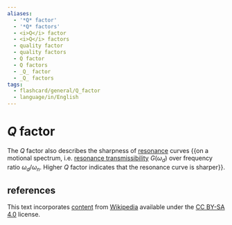 ```yaml
---
aliases:
  - '*Q* factor'
  - '*Q* factors'
  - <i>Q</i> factor
  - <i>Q</i> factors
  - quality factor
  - quality factors
  - Q factor
  - Q factors
  - _Q_ factor
  - _Q_ factors
tags:
  - flashcard/general/Q_factor
  - language/in/English
---
```


# _Q_ factor

The _Q_ factor also describes the sharpness of [resonance](resonance.md) curves {{on a motional spectrum, i.e. [resonance transmissibility](transmissibility%20(vibration).md) $G(\omega_d)$ over frequency ratio $\omega_d / \omega_n$. Higher _Q_ factor indicates that the resonance curve is sharper}}. <!--SR:!2024-04-28,77,270-->

## references

This text incorporates [content](https://en.wikipedia.org/wiki/Q_factor) from [Wikipedia](Wikipedia.md) available under the [CC BY-SA 4.0](https://creativecommons.org/licenses/by-sa/4.0/) license.
